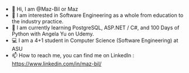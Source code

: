 - 👋 Hi, I am @Maz-Bil or Maz
- 👀 I am interested in Software Engineering as a whole from education to the industry practice.
- 🌱 I am currently learning PostgreSQL, ASP.NET / C#, and 100 Days of Python with Angela Yu on Udemy.
- 💻 I am a 4+1 student in Computer Science (Software Engineering) at ASU
- 📫 How to reach me, you can find me on LinkedIn : https://www.linkedin.com/in/maz-bil/

<!---
Maz-Bil/Maz-Bil is a ✨ special ✨ repository because its `README.md` (this file) appears on your GitHub profile.
You can click the Preview link to take a look at your changes.

--->
